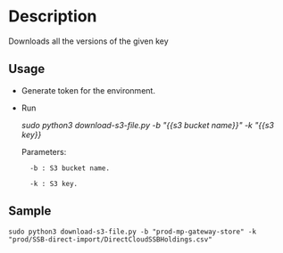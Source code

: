 
# Description

Downloads all the versions of the given key

##  Usage  
* Generate token for the environment.

* Run

    *sudo python3 download-s3-file.py -b "{{s3  bucket  name}}" -k "{{s3  key}}* 

	Parameters:

		-b : S3 bucket name.

		-k : S3 key.

## Sample

    sudo python3 download-s3-file.py -b "prod-mp-gateway-store" -k "prod/SSB-direct-import/DirectCloudSSBHoldings.csv"
